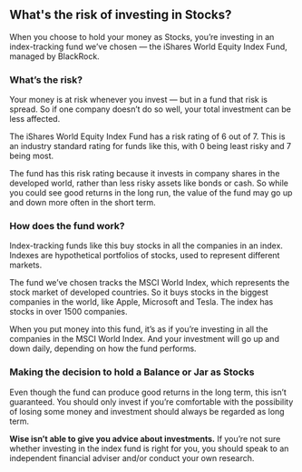 ## What's the risk of investing in Stocks?  
When you choose to hold your money as Stocks, you’re investing in an index-tracking fund we’ve chosen — the iShares World Equity Index Fund, managed by BlackRock.

### What’s the risk?

Your money is at risk whenever you invest — but in a fund that risk is spread. So if one company doesn’t do so well, your total investment can be less affected.

The iShares World Equity Index Fund has a risk rating of 6 out of 7. This is an industry standard rating for funds like this, with 0 being least risky and 7 being most.

The fund has this risk rating because it invests in company shares in the developed world, rather than less risky assets like bonds or cash. So while you could see good returns in the long run, the value of the fund may go up and down more often in the short term.

### How does the fund work?

Index-tracking funds like this buy stocks in all the companies in an index. Indexes are hypothetical portfolios of stocks, used to represent different markets.

The fund we’ve chosen tracks the MSCI World Index, which represents the stock market of developed countries. So it buys stocks in the biggest companies in the world, like Apple, Microsoft and Tesla. The index has stocks in over 1500 companies.

When you put money into this fund, it’s as if you’re investing in all the companies in the MSCI World Index. And your investment will go up and down daily, depending on how the fund performs.

### Making the decision to hold a Balance or Jar as Stocks

Even though the fund can produce good returns in the long term, this isn’t guaranteed. You should only invest if you’re comfortable with the possibility of losing some money and investment should always be regarded as long term.

 **Wise isn’t able to give you advice about investments.** If you’re not sure whether investing in the index fund is right for you, you should speak to an independent financial adviser and/or conduct your own research.